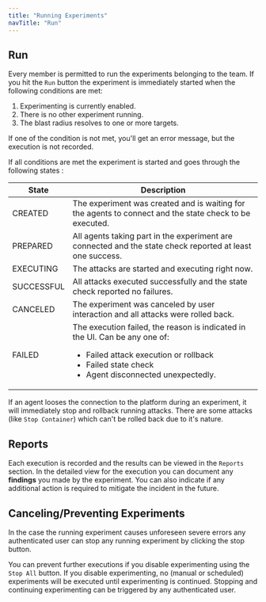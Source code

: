 ```yaml
---
title: "Running Experiments"
navTitle: "Run"
---
```


## Run
Every member is permitted to run the experiments belonging to the team.
If you hit the `Run` button the experiment is immediately started when the following conditions are met:

1. Experimenting is currently enabled.
2. There is no other experiment running.
3. The blast radius resolves to one or more targets.

If one of the condition is not met, you'll get an error message, but the execution is not recorded.

If all conditions are met the experiment is started and goes through the following states :

| State   | Description    |
|---------|----------------|
| CREATED | The experiment was created and is waiting for the agents to connect and the state check to be executed.
| PREPARED | All agents taking part in the experiment are connected and the state check reported at least one success.
| EXECUTING | The attacks are started and executing right now.
| SUCCESSFUL | All attacks executed successfully and the state check reported no failures.
| CANCELED | The experiment was canceled by user interaction and all attacks were rolled back.
| FAILED | The execution failed, the reason is indicated in the UI. Can be any one of: <ul><li>Failed attack execution or rollback</li><li>Failed state check</li><li>Agent disconnected unexpectedly.</li></ul>

If an agent looses the connection to the platform during an experiment, it will immediately stop and rollback running attacks.
There are some attacks (like `Stop Container`) which can't be rolled back due to it's nature.

## Reports

Each execution is recorded and the results can be viewed in the `Reports` section.
In the detailed view for the execution you can document any **findings** you made by the experiment.
You can also indicate if any additional action is required to mitigate the incident in the future.

## Canceling/Preventing Experiments

In the case the running experiment causes unforeseen severe errors any authenticated user can stop any running experiment by clicking the stop button.

You can prevent further executions if you disable experimenting using the `Stop All` button.
If you disable experimenting, no (manual or scheduled) experiments will be executed until experimenting is continued.
Stopping and continuing experimenting can be triggered by any authenticated user.
